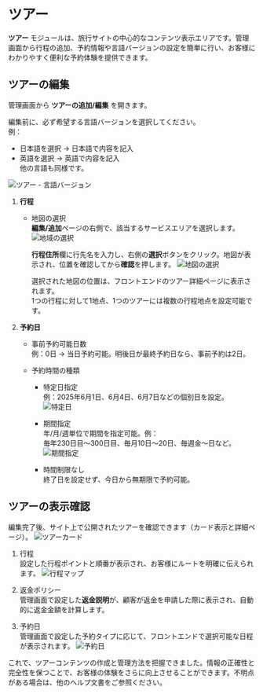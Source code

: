 # ツアー

**ツアー** モジュールは、旅行サイトの中心的なコンテンツ表示エリアです。管理画面から行程の追加、予約情報や言語バージョンの設定を簡単に行い、お客様にわかりやすく便利な予約体験を提供できます。

## ツアーの編集

管理画面から **ツアーの追加/編集** を開きます。

編集前に、必ず希望する言語バージョンを選択してください。  
例：  
- 日本語を選択 → 日本語で内容を記入  
- 英語を選択 → 英語で内容を記入  
他の言語も同様です。

![ツアー - 言語バージョン](images/Tour-Language.jpg)

1. **行程**
   - 地図の選択  
     **編集/追加**ページの右側で、該当するサービスエリアを選択します。
     ![地域の選択](images/Change-Region.jpg)

     **行程住所**欄に行先名を入力し、右側の**選択**ボタンをクリック。地図が表示され、位置を確認してから**確認**を押します。
     ![地図の選択](images/Change-Map.jpg)

     選択された地図の位置は、フロントエンドのツアー詳細ページに表示されます。  
     1つの行程に対して1地点、1つのツアーには複数の行程地点を設定可能です。

2. **予約日**
   - 事前予約可能日数  
     例：0日 → 当日予約可能。明後日が最終予約日なら、事前予約は2日。

   - 予約時間の種類
     - 特定日指定  
       例：2025年6月1日、6月4日、6月7日などの個別日を設定。
       ![特定日](images/Booking-Time-Date.jpg)

     - 期間指定  
       年/月/週単位で期間を指定可能。例：  
       毎年230日目〜300日目、毎月10日〜20日、毎週金〜日など。
       ![期間指定](images/Booking-Time-Period.jpg)

     - 時間制限なし  
       終了日を設定せず、今日から無期限で予約可能。

## ツアーの表示確認

編集完了後、サイト上で公開されたツアーを確認できます（カード表示と詳細ページ）。
![ツアーカード](images/Tour-Card.jpg)

1. 行程  
   設定した行程ポイントと順番が表示され、お客様にルートを明確に伝えられます。
   ![行程マップ](images/Itineraries-Map.jpg)

2. 返金ポリシー  
   管理画面で設定した**返金説明**が、顧客が返金を申請した際に表示され、自動的に返金金額を計算します。

3. 予約日  
   管理画面で設定した予約タイプに応じて、フロントエンドで選択可能な日程が表示されます。
   ![予約日](images/Booking-Time.jpg)

これで、ツアーコンテンツの作成と管理方法を把握できました。情報の正確性と完全性を保つことで、お客様の体験をさらに向上させることができます。不明点がある場合は、他のヘルプ文書をご参照ください。
